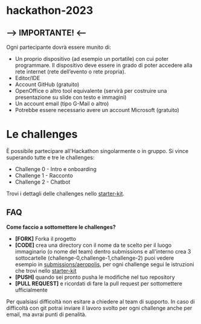 # hackathon-2023

## —> IMPORTANTE! <— 
 
Ogni partecipante dovrà essere munito di: 
 * Un proprio dispositivo (ad esempio un portatile) con cui poter programmare. Il dispositivo deve essere in grado di poter accedere alla rete internet (rete dell’evento o rete propria).
 * Editor/IDE
 * Account GitHub (gratuito)
 * OpenOffice o altro tool equivalente (servirà per costruire una presentazione su slide con testo e immagini)
 * Un account email (tipo G-Mail o altro)
 * Potrebbe essere necessario avere un account Microsoft (gratuito)

# Le challenges
È possibile partecipare all'Hackathon singolarmente o in gruppo. Si vince superando tutte e tre le challenges:
 * Challenge 0 - Intro e onboarding
 * Challenge 1 - Racconto
 * Challenge 2 - Chatbot
 
Trovi i dettagli delle challenges nello [starter-kit](starter-kit).

## FAQ
**Come faccio a sottomettere le challenges?**

  * **[FORK]** Forka il progetto
  * **[CODE]** crea una directory con il nome da te scelto per il luogo immaginario (o nome del team) dentro submissions e all'interno crea 3 sottocartelle (challenge-0,challenge-1,challenge-2) puoi vedere esempio in [submissions/aeropolis](submissions/aeropolis), per ogni challenge segui le istruzioni che trovi nello [starter-kit](starter-kit) 
  * **[PUSH]** quando sei pronto pusha le modifiche nel tuo repository
  * **[PULL REQUEST]**  e ricordati di fare la pull request per sottomettere ufficialmente

Per qualsiasi difficoltà non esitare a chiedere al team di supporto. In caso di difficoltà con git potrai inviare il lavoro svolto per ogni challenge anche per email, ma avrai punti di penalità.